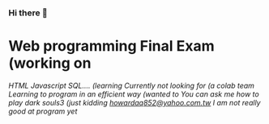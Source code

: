 ### Hi there 👋


# Web programming Final Exam (working on
*HTML Javascript SQL.... (learning*
*Currently not looking for (a colab team*
*Learning to program in an efficient way (wanted to* 
*You can ask me how to play dark souls3 (just kidding*
*howardaq852@yahoo.com.tw*
*I am not really good at program yet*

